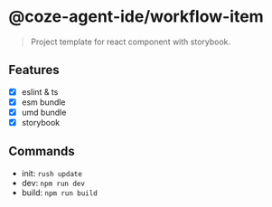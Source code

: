 # @coze-agent-ide/workflow-item

> Project template for react component with storybook.

## Features

- [x] eslint & ts
- [x] esm bundle
- [x] umd bundle
- [x] storybook

## Commands

- init: `rush update`
- dev: `npm run dev`
- build: `npm run build`
